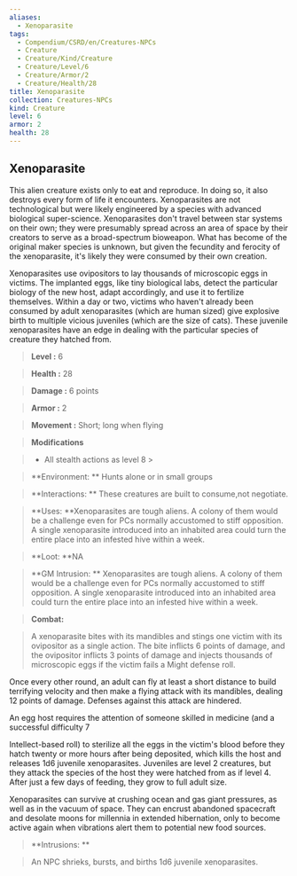 ```yaml
---
aliases:
  - Xenoparasite
tags:
  - Compendium/CSRD/en/Creatures-NPCs
  - Creature
  - Creature/Kind/Creature
  - Creature/Level/6
  - Creature/Armor/2
  - Creature/Health/28
title: Xenoparasite
collection: Creatures-NPCs
kind: Creature
level: 6
armor: 2
health: 28
---
```

## Xenoparasite    
This alien creature exists only to eat and reproduce. In doing so, it also destroys every form of life it encounters. Xenoparasites are not technological but were likely engineered by a species with advanced biological super-science. Xenoparasites don't travel between star systems on their own; they were presumably spread across an area of space by their creators to serve as a broad-spectrum bioweapon. What has become of the original maker species is unknown, but given the fecundity and ferocity of the xenoparasite, it's likely they were consumed by their own creation.  
Xenoparasites use ovipositors to lay thousands of microscopic eggs in victims. The implanted eggs, like tiny biological labs, detect the particular biology of the new host, adapt accordingly, and use it to fertilize themselves. Within a day or two, victims who haven't already been consumed by adult xenoparasites (which are human sized) give explosive birth to multiple vicious juveniles (which are the size of cats). These juvenile xenoparasites have an edge in dealing with the particular species of creature they hatched from.    
  
    
> **Level :** 6    
> **Health :** 28    
> **Damage :** 6 points    
> **Armor :** 2    
> **Movement :** Short; long when flying    
> **Modifications**    
>- All stealth actions as level 8 >  
>    
> **Environment: ** Hunts alone or in small groups    
> **Interactions: ** These creatures are built to consume,not negotiate.    
> **Uses: **Xenoparasites are tough aliens. A colony of them would be a challenge even for PCs normally accustomed to stiff opposition. A single xenoparasite introduced into an inhabited area could turn the entire place into an infested hive within a week.    
> **Loot: **NA    
> **GM Intrusion: ** Xenoparasites are tough aliens. A colony of them would be a challenge even for PCs normally accustomed to stiff opposition. A single xenoparasite introduced into an inhabited area could turn the entire place into an infested hive within a week.    
  
> **Combat:**   
> A xenoparasite bites with its mandibles and stings one victim with its ovipositor as a single action. The bite inflicts 6 points of damage, and the ovipositor inflicts 3 points of damage and injects thousands of microscopic eggs if the victim fails a Might defense roll.  
Once every other round, an adult can fly at least a short distance to build terrifying velocity and then make a flying attack with its mandibles, dealing 12 points of damage. Defenses against this attack are hindered.  
An egg host requires the attention of someone skilled in medicine (and a successful difficulty 7  
Intellect-based roll) to sterilize all the eggs in the victim's blood before they hatch twenty or more hours after being deposited, which kills the host and releases 1d6 juvenile xenoparasites. Juveniles are level 2 creatures, but they attack the species of the host they were hatched from as if level 4. After just a few days of feeding, they grow to full adult size.  
Xenoparasites can survive at crushing ocean and gas giant pressures, as well as in the vacuum of space. They can encrust abandoned spacecraft and desolate moons for millennia in extended hibernation, only to become active again when vibrations alert them to potential new food sources.    
    
  
> **Intrusions: **   
> An NPC shrieks, bursts, and births 1d6 juvenile xenoparasites.    
